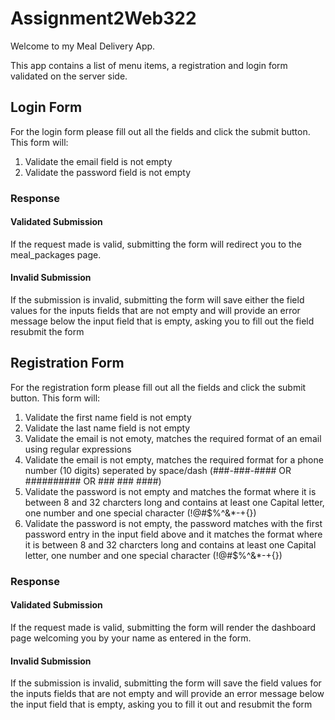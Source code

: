 # Assignment2Web322
Welcome to my Meal Delivery App.

This app contains a list of menu items, a registration and login form validated on the server side.
<h2>Login Form</h2>

<p>For the login form please fill out all the fields and click the submit button.
This form will: </p>
<ol style="list-style-type: numbered">
<li>
Validate the email field is not empty
</li>
<li>
Validate the password field is not empty
</li>
</ol>
  <h3>Response</h3>
  <h4>Validated Submission</h4>
  <p>If the request made is valid, submitting the form will redirect you to the meal_packages page.</p>
  <h4>Invalid Submission</h4>
  <p>If the submission is invalid, submitting the form will save either the field values for the inputs fields that are not empty and will provide an error message below the input field that is empty, asking you to fill out the field resubmit the form</p>


<h2>Registration Form</h2>

<p>For the registration form please fill out all the fields and click the submit button.
This form will: </p>
<ol style="list-style-type: numbered">
<li>
Validate the first name field is not empty
</li>
<li>
Validate the last name field is not empty
</li>
<li>
Validate the email is not emoty, matches the required format of an email using regular expressions
</li>
<li>
Validate the email is not empty, matches the required format for a phone number (10 digits) seperated by space/dash
(###-###-#### OR ########## OR ### ### ####)
</li>
<li>Validate the password is not empty and matches the format where it is between 8 and 32 charcters long and contains 
  at least one Capital letter, one number and one special character (!@#$%^&*-+{})</li>

<li>Validate the password is not empty, the password matches with the first password entry in the input field above and it matches the format where it is between 8 and 32 charcters long and contains 
  at least one Capital letter, one number and one special character (!@#$%^&*-+{})</li>
  </ol>
    <h3>Response</h3>
   <h4>Validated Submission</h4>
  <p>If the request made is valid, submitting the form will render the dashboard page welcoming you by your name as entered in the form.</p>
  <h4>Invalid Submission</h4>
  <p>If the submission is invalid, submitting the form will save the field values for the inputs fields that are not empty and will provide an error message below the input field that is empty, asking you to fill it out and resubmit the form</p>

  

